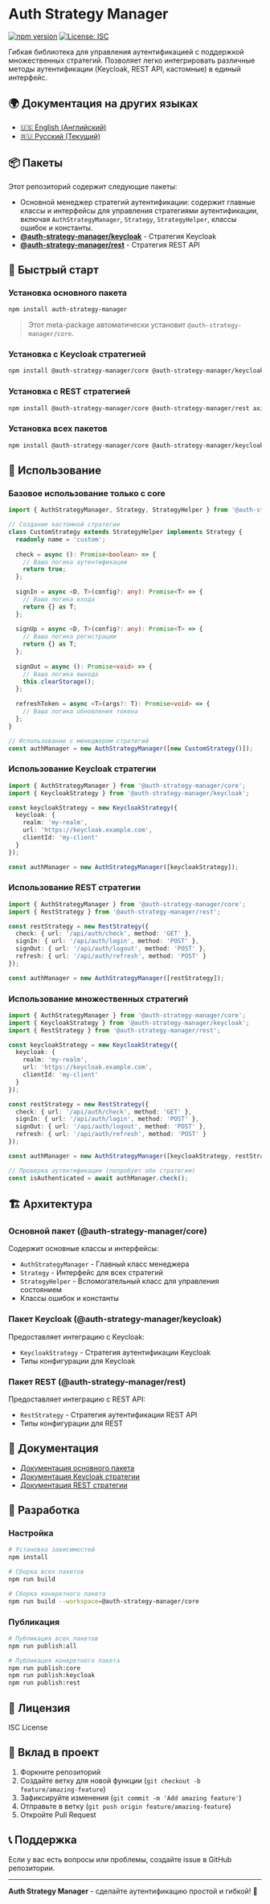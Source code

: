 # Auth Strategy Manager

[![npm version](https://badge.fury.io/js/auth-strategy-manager.svg)](https://badge.fury.io/js/auth-strategy-manager)
[![License: ISC](https://img.shields.io/badge/License-ISC-blue.svg)](https://opensource.org/licenses/ISC)

Гибкая библиотека для управления аутентификацией с поддержкой множественных стратегий. Позволяет легко интегрировать различные методы аутентификации (Keycloak, REST API, кастомные) в единый интерфейс.

## 🌍 Документация на других языках

- [🇺🇸 English (Английский)](README.md)
- [🇷🇺 Русский (Текущий)](README_RU.md)

## 📦 Пакеты

Этот репозиторий содержит следующие пакеты:

- Основной менеджер стратегий аутентификации: содержит главные классы и интерфейсы для управления стратегиями аутентификации, включая `AuthStrategyManager`, `Strategy`, `StrategyHelper`, классы ошибок и константы.
- **[@auth-strategy-manager/keycloak](https://www.npmjs.com/package/@auth-strategy-manager/keycloak)** - Стратегия Keycloak
- **[@auth-strategy-manager/rest](https://www.npmjs.com/package/@auth-strategy-manager/rest)** - Стратегия REST API

## 🚀 Быстрый старт

### Установка основного пакета

```bash
npm install auth-strategy-manager
```

> Этот meta-package автоматически установит `@auth-strategy-manager/core`.

### Установка с Keycloak стратегией

```bash
npm install @auth-strategy-manager/core @auth-strategy-manager/keycloak keycloak-js
```

### Установка с REST стратегией

```bash
npm install @auth-strategy-manager/core @auth-strategy-manager/rest axios
```

### Установка всех пакетов

```bash
npm install @auth-strategy-manager/core @auth-strategy-manager/keycloak @auth-strategy-manager/rest keycloak-js axios
```

## 🔧 Использование

### Базовое использование только с core

```typescript
import { AuthStrategyManager, Strategy, StrategyHelper } from '@auth-strategy-manager/core';

// Создание кастомной стратегии
class CustomStrategy extends StrategyHelper implements Strategy {
  readonly name = 'custom';
  
  check = async (): Promise<boolean> => {
    // Ваша логика аутентификации
    return true;
  };
  
  signIn = async <D, T>(config?: any): Promise<T> => {
    // Ваша логика входа
    return {} as T;
  };
  
  signUp = async <D, T>(config?: any): Promise<T> => {
    // Ваша логика регистрации
    return {} as T;
  };
  
  signOut = async (): Promise<void> => {
    // Ваша логика выхода
    this.clearStorage();
  };
  
  refreshToken = async <T>(args?: T): Promise<void> => {
    // Ваша логика обновления токена
  };
}

// Использование с менеджером стратегий
const authManager = new AuthStrategyManager([new CustomStrategy()]);
```

### Использование Keycloak стратегии

```typescript
import { AuthStrategyManager } from '@auth-strategy-manager/core';
import { KeycloakStrategy } from '@auth-strategy-manager/keycloak';

const keycloakStrategy = new KeycloakStrategy({
  keycloak: {
    realm: 'my-realm',
    url: 'https://keycloak.example.com',
    clientId: 'my-client'
  }
});

const authManager = new AuthStrategyManager([keycloakStrategy]);
```

### Использование REST стратегии

```typescript
import { AuthStrategyManager } from '@auth-strategy-manager/core';
import { RestStrategy } from '@auth-strategy-manager/rest';

const restStrategy = new RestStrategy({
  check: { url: '/api/auth/check', method: 'GET' },
  signIn: { url: '/api/auth/login', method: 'POST' },
  signOut: { url: '/api/auth/logout', method: 'POST' },
  refresh: { url: '/api/auth/refresh', method: 'POST' }
});

const authManager = new AuthStrategyManager([restStrategy]);
```

### Использование множественных стратегий

```typescript
import { AuthStrategyManager } from '@auth-strategy-manager/core';
import { KeycloakStrategy } from '@auth-strategy-manager/keycloak';
import { RestStrategy } from '@auth-strategy-manager/rest';

const keycloakStrategy = new KeycloakStrategy({
  keycloak: {
    realm: 'my-realm',
    url: 'https://keycloak.example.com',
    clientId: 'my-client'
  }
});

const restStrategy = new RestStrategy({
  check: { url: '/api/auth/check', method: 'GET' },
  signIn: { url: '/api/auth/login', method: 'POST' },
  signOut: { url: '/api/auth/logout', method: 'POST' },
  refresh: { url: '/api/auth/refresh', method: 'POST' }
});

const authManager = new AuthStrategyManager([keycloakStrategy, restStrategy]);

// Проверка аутентификации (попробует обе стратегии)
const isAuthenticated = await authManager.check();
```

## 🏗️ Архитектура

### Основной пакет (@auth-strategy-manager/core)

Содержит основные классы и интерфейсы:

- `AuthStrategyManager` - Главный класс менеджера
- `Strategy` - Интерфейс для всех стратегий
- `StrategyHelper` - Вспомогательный класс для управления состоянием
- Классы ошибок и константы

### Пакет Keycloak (@auth-strategy-manager/keycloak)

Предоставляет интеграцию с Keycloak:

- `KeycloakStrategy` - Стратегия аутентификации Keycloak
- Типы конфигурации для Keycloak

### Пакет REST (@auth-strategy-manager/rest)

Предоставляет интеграцию с REST API:

- `RestStrategy` - Стратегия аутентификации REST API
- Типы конфигурации для REST

## 📖 Документация

- [Документация основного пакета](https://www.npmjs.com/package/@auth-strategy-manager/core)
- [Документация Keycloak стратегии](https://www.npmjs.com/package/@auth-strategy-manager/keycloak)
- [Документация REST стратегии](https://www.npmjs.com/package/@auth-strategy-manager/rest)

## 🧪 Разработка

### Настройка

```bash
# Установка зависимостей
npm install

# Сборка всех пакетов
npm run build

# Сборка конкретного пакета
npm run build --workspace=@auth-strategy-manager/core
```

### Публикация

```bash
# Публикация всех пакетов
npm run publish:all

# Публикация конкретного пакета
npm run publish:core
npm run publish:keycloak
npm run publish:rest
```

## 📝 Лицензия

ISC License

## 🤝 Вклад в проект

1. Форкните репозиторий
2. Создайте ветку для новой функции (`git checkout -b feature/amazing-feature`)
3. Зафиксируйте изменения (`git commit -m 'Add amazing feature'`)
4. Отправьте в ветку (`git push origin feature/amazing-feature`)
5. Откройте Pull Request

## 📞 Поддержка

Если у вас есть вопросы или проблемы, создайте issue в GitHub репозитории.

---

**Auth Strategy Manager** - сделайте аутентификацию простой и гибкой! 🔐 
